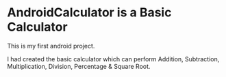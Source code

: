 # AndroidCalculator is a Basic Calculator

This is my first android project.

I had created the basic calculator which can perform Addition, Subtraction, Multiplication, Division, Percentage & Square Root.
